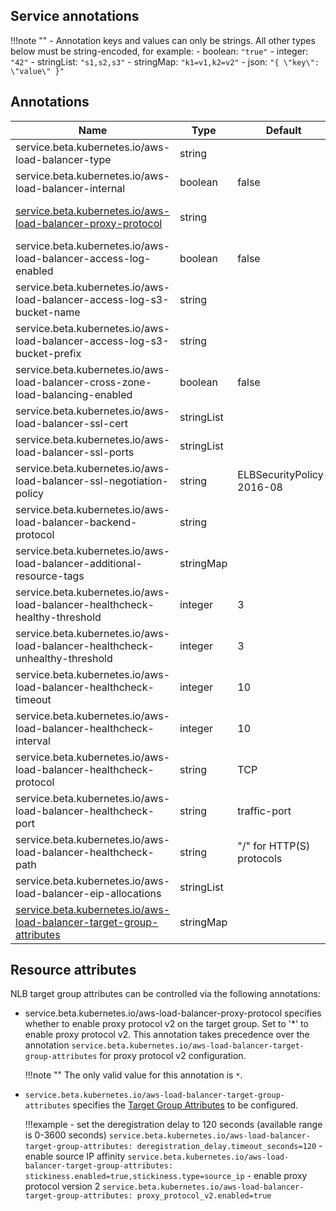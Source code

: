 ## Service annotations

!!!note ""
    - Annotation keys and values can only be strings. All other types below must be string-encoded, for example:
        - boolean: `"true"`
        - integer: `"42"`
        - stringList: `"s1,s2,s3"`
        - stringMap: `"k1=v1,k2=v2"`
        - json: `"{ \"key\": \"value\" }"`

## Annotations
| Name                                                                           | Type       | Default                   | Notes                  |
|--------------------------------------------------------------------------------|------------|---------------------------|------------------------|
| service.beta.kubernetes.io/aws-load-balancer-type                              | string     |                           |                        |
| service.beta.kubernetes.io/aws-load-balancer-internal                          | boolean    | false                     |                        |
| [service.beta.kubernetes.io/aws-load-balancer-proxy-protocol](#proxy-protocol-v2)                 | string     |                           | Set to `"*"` to enable |
| service.beta.kubernetes.io/aws-load-balancer-access-log-enabled                | boolean    | false                     |                        |
| service.beta.kubernetes.io/aws-load-balancer-access-log-s3-bucket-name         | string     |                           |                        |
| service.beta.kubernetes.io/aws-load-balancer-access-log-s3-bucket-prefix       | string     |                           |                        |
| service.beta.kubernetes.io/aws-load-balancer-cross-zone-load-balancing-enabled | boolean    | false                     |                        |
| service.beta.kubernetes.io/aws-load-balancer-ssl-cert                          | stringList |                           |                        |
| service.beta.kubernetes.io/aws-load-balancer-ssl-ports                         | stringList |                           |                        |
| service.beta.kubernetes.io/aws-load-balancer-ssl-negotiation-policy            | string     | ELBSecurityPolicy-2016-08 |                        |
| service.beta.kubernetes.io/aws-load-balancer-backend-protocol                  | string     |                           |                        |
| service.beta.kubernetes.io/aws-load-balancer-additional-resource-tags          | stringMap  |                           |                        |
| service.beta.kubernetes.io/aws-load-balancer-healthcheck-healthy-threshold     | integer    | 3                         |                        |
| service.beta.kubernetes.io/aws-load-balancer-healthcheck-unhealthy-threshold   | integer    | 3                         |                        |
| service.beta.kubernetes.io/aws-load-balancer-healthcheck-timeout               | integer    | 10                        |                        |
| service.beta.kubernetes.io/aws-load-balancer-healthcheck-interval              | integer    | 10                        |                        |
| service.beta.kubernetes.io/aws-load-balancer-healthcheck-protocol              | string     | TCP                       |                        |
| service.beta.kubernetes.io/aws-load-balancer-healthcheck-port                  | string     | traffic-port              |                        |
| service.beta.kubernetes.io/aws-load-balancer-healthcheck-path                  | string     | "/" for HTTP(S) protocols |                        |
| service.beta.kubernetes.io/aws-load-balancer-eip-allocations                   | stringList |                           |                        |
| [service.beta.kubernetes.io/aws-load-balancer-target-group-attributes](#target-group-attributes)  | stringMap  |                           |                        |

## Resource attributes
NLB target group attributes can be controlled via the following annotations:

- <a name="proxy-protocol-v2">service.beta.kubernetes.io/aws-load-balancer-proxy-protocol</a> specifies whether to enable proxy protocol v2 on the target group.
Set to '*' to enable proxy protocol v2. This annotation takes precedence over the annotation `service.beta.kubernetes.io/aws-load-balancer-target-group-attributes`
for proxy protocol v2 configuration.

    !!!note ""
        The only valid value for this annotation is `*`.

- <a name="target-group-attributes">`service.beta.kubernetes.io/aws-load-balancer-target-group-attributes`</a> specifies the
[Target Group Attributes](https://docs.aws.amazon.com/elasticloadbalancing/latest/network/load-balancer-target-groups.html#target-group-attributes) to be configured.

    !!!example
        - set the deregistration delay to 120 seconds (available range is 0-3600 seconds)
            ```
            service.beta.kubernetes.io/aws-load-balancer-target-group-attributes: deregistration_delay.timeout_seconds=120
            ```
        - enable source IP affinity
            ```
            service.beta.kubernetes.io/aws-load-balancer-target-group-attributes: stickiness.enabled=true,stickiness.type=source_ip
            ```
        - enable proxy protocol version 2
            ```
            service.beta.kubernetes.io/aws-load-balancer-target-group-attributes: proxy_protocol_v2.enabled=true
            ```
